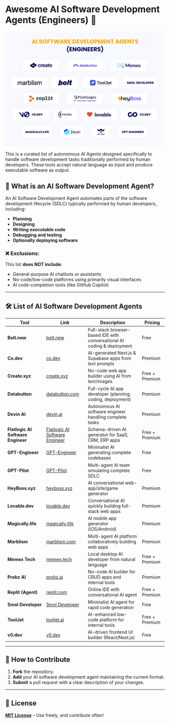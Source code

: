 # Awesome AI Software Development Agents (Engineers) 🚀

![11AI Software Development agents (engineers)](https://github.com/flatlogic/awesome-ai-software-development-agents/blob/8c797b36552cb2280133f9a55e0bf984c85874f0/11AI%20Software%20Development%20agents%20(engineers).png)

This is a curated list of autonomous AI Agents designed specifically to handle software development tasks traditionally performed by human developers. These tools accept natural language as input and produce executable software as output.

## 🤖 What is an AI Software Development Agent?

An AI Software Development Agent automates parts of the software development lifecycle (SDLC) typically performed by human developers, including:

- **Planning**
- **Designing**
- **Writing executable code**
- **Debugging and testing**
- **Optionally deploying software**

### ❌ Exclusions:

This list **does NOT include**:

- General-purpose AI chatbots or assistants
- No-code/low-code platforms using primarily visual interfaces
- AI code-completion tools (like GitHub Copilot)

---

## 🛠 List of AI Software Development Agents

| Tool                           | Link                                           | Description                                                            | Pricing        |
| ------------------------------ | ---------------------------------------------- | ---------------------------------------------------------------------- | -------------- |
| **Bolt.new**                   | [bolt.new](https://bolt.new)                   | Full-stack browser-based IDE with conversational AI coding & deployment| Free           |
| **Co.dev**                     | [co.dev](https://co.dev)                       | AI-generated Next.js & Supabase apps from text prompts                 | Premium        |
| **Create.xyz**                 | [create.xyz](https://create.xyz)               | No-code web app builder using AI from text/images                      | Free + Premium |
| **Databutton**                 | [databutton.com](https://databutton.com)       | Full-cycle AI app developer (planning, coding, deployment)             | Premium        |
| **Devin AI**                   | [devin.ai](https://devin.ai)                   | Autonomous AI software engineer handling complete tasks                | Premium        |
| **Flatlogic AI Software Engineer** | [Flatlogic AI Software Engineer](https://flatlogic.com/ai-software-development-agent)     | Schema-driven AI generator for SaaS, CRM, ERP apps                     | Free + Premium |
| **GPT-Engineer**               | [GPT-Engineer](https://github.com/AntonOsika/gpt-engineer) | Minimalist AI generating complete codebases                           | Free           |
| **GPT-Pilot**                  | [GPT-Pilot](https://github.com/Pythagora-io/gpt-pilot) | Multi-agent AI team simulating complete SDLC                           | Free           |
| **HeyBoss.xyz**                | [heyboss.xyz](https://heyboss.xyz)             | AI conversational web-app/site/game generator                          | Premium        |
| **Lovable.dev**                | [lovable.dev](https://lovable.dev)             | Conversational AI quickly building full-stack web apps                 | Premium        |
| **Magically.life**             | [magically.life](https://magically.life)       | AI mobile app generator (iOS/Android)                                  | Premium        |
| **Marblism**                   | [marblism.com](https://marblism.com)           | Multi-agent AI platform collaboratively building web apps              | Premium        |
| **Memex Tech**                 | [memex.tech](https://memex.tech)               | Local desktop AI developer from natural language                       | Free + Premium |
| **Probz AI**                   | [probz.ai](https://probz.ai)                   | No-code AI builder for CRUD apps and internal tools                    | Premium        |
| **Replit (Agent)**             | [replit.com](https://replit.com)               | Online IDE with conversational AI agent                                | Free + Premium |
| **Smol Developer**             | [Smol Developer](https://github.com/smol-ai/developer) | Minimalist AI agent for rapid code generation                          | Free           |
| **ToolJet**                    | [tooljet.ai](https://tooljet.ai)               | AI-enhanced low-code platform for internal tools                       | Free + Premium |
| **v0.dev**                     | [v0.dev](https://v0.dev)                       | AI-driven frontend UI builder (React/Next.js)                          | Free           |

---

## 🚀 How to Contribute

1. **Fork** the repository.
2. **Add** your AI software development agent maintaining the current format.
3. **Submit** a pull request with a clear description of your changes.

---

## 📜 License

[**MIT License**](https://chatgpt.com/c/LICENSE) – Use freely, and contribute often!
